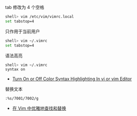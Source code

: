 tab 修改为 4 个空格

```sh
shell> vim /etc/vim/vimrc.local
set tabstop=4
```

只作用于当前用户

```sh
shell> vim ~/.vimrc
set tabstop=4
```

语法高亮

```sh
shell> vim ~/.vimrc
syntax on
```

- [Turn On or Off Color Syntax Highlighting In vi or vim Editor](https://www.cyberciti.biz/faq/turn-on-or-off-color-syntax-highlighting-in-vi-or-vim/)

替换文本

```vim
:%s/7001/7002/g
```

- [在 Vim 中优雅地查找和替换](https://harttle.land/2016/08/08/vim-search-in-file.html)

